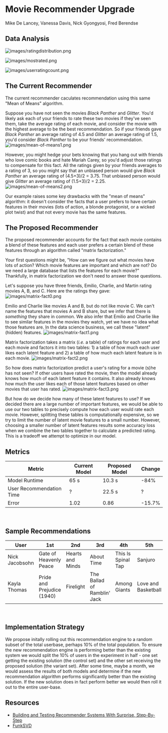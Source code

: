 # Movie Recommender Upgrade
Mike De Lancey, Vanessa Davis, Nick Gyongyosi, Fred Berendse

## Data Analysis
![images/ratingdistribution.png](images/ratingdistribution.png)
&nbsp;

![images/mostrated.png](images/mostrated.png)
&nbsp;

![images/userratingcount.png](images/userratingcount.png)
&nbsp;

## The Current Recommender

The current recommender caculates recommendation using this same "Mean of Means" algorithm. 


Suppose you have not seen the movies *Black Panther* and *Glitter*. You'd likely ask each of your friends to rate these two movies if they've seen them, take the average rating of each movie, and consider the movie with the highest average to be the best recommendation. So if your friends gave *Black Panther* an average rating of 4.5 and *Glitter* an average rating of 1.5, you'd consider *Black Panther* to be your friends' recommendation. 
![images/mean-of-means1.png](images/mean-of-means1.png)

However, you might hedge your bets knowing that you hang out with friends who love comic books and hate Mariah Carey, so you'd adjust those ratings to compensate for this fact. All the ratings given by your friends averages to a rating of 3, so you might say that an unbiased person would give *Black Panther* an average rating of (4.5+3)/2 = 3.75. That unbiased person would give *Glitter* an average rating of (1.5+3)/2 = 2.25. 
![images/mean-of-means2.png](images/mean-of-means2.png)


Our example raises some key drawbacks with the "mean of means" algorithm: it doesn't consider the facts that a user prefers to have certain features in their movies (lots of action, a blonde protagonist, or a wicked plot twist) and that not every movie has the same features.
&nbsp;

## The Proposed Recommender

The proposed recommender accounts for the fact that each movie contains a blend of these features and each user prefers a certain blend of these features through an algorithm called "matrix factorization." 

Your first questions might be, "How can we figure out what movies have lots of action? Which movie features are important and which are not? Do we need a large database that lists the features for each movie?" Thankfully, in matrix factorization we don't need to answer those questions.

Let's suppose you have three friends, Emilio, Charlie, and Martin rating movies A, B, and C. Here are the ratings they gave:
![images/matrix-fact0.png](images/matrix-fact0.png)


Emilio and Charlie like movies A and B, but do not like movie C. We can't name the features that movies A and B share, but we infer that there is *something* they share in common. We also infer that Emilio and Charlie like to see similar features in the movies they watch, yet we have no idea what those features are. In the data science business, we call these "latent" (hidden) features. 
![images/matrix-fact1.png](images/matrix-fact1.png)

Matrix factorization takes a matrix (*i.e.* a table) of ratings for each user and each movie and factors it into two tables: 1) a table of how much each user likes each latent feature and 2) a table of how much each latent feature is in each movie. 
![images/matrix-fact2.png](images/matrix-fact2.png)


So how does matrix factorization predict a user's rating for a movie (s)he has not seen? If other users have rated the movie, then the model already knows how much of each latent feature it contains. It also already knows how much the user likes each of those latent features based on other movies that user has rated.
![images/matrix-fact3.png](images/matrix-fact3.png)

But how do we decide how many of these latent features to use? If we decided there are a large number of important features, we would be able to use our two tables to precisely compute how each user would rate each movie. However, splitting these tables is computationally expensive, so we try to limit the number of latent movie features to a small number. However, choosing a smaller number of latent features results some accuracy loss when we combine the two tables together to calculate a predicted rating. This is a tradeoff we attempt to optimize in our model.
&nbsp;

## Metrics
| Metric | Current Model |  Proposed Model | Change |
|---|---|---|---|
| Model Runtime  | 65 s  | 10.3 s  |  -84% |
| User Recommendation Time  | ?  | 22.5 s | ? |
| Error  | 1.02  | 0.86  |  -15.7% |

&nbsp;
## Sample Recommendations
|  User | 1st  | 2nd  |  3rd | 4th  | 5th  |
|---|---|---|---|---|---|
| Nick Jacobsohn  |  Gate of Heavenly Peace | Hearts and Minds | About Time | This Is Spinal Tap | Sanjuro |
|  Kayla Thomas |  Pride and Prejudice (1940) | Firelight | The Ballad of Ramblin' Jack | Among Giants | Love and Basketball | 

&nbsp;

## Implementation Strategy
We propose initally rolling out this recommendation engine to a random subset of the total userbase, perhaps 10% of the total population. To ensure the new recommendation engine is performing better than the existing system we would split the 10% of users in the experiment in half - one set getting the existing solution (the control set) and the other set receiving the proposed solution (the variant set). After some time, maybe a month, we would assess the results of both models and determine if the new recommendation algorithm performs significantly better than the existing solution. If the new solution does in fact perform better we would then roll it out to the entire user-base.
&nbsp;

## Resources
* [Building and Testing Recommender Systems With Surprise, Step-By-Step](https://towardsdatascience.com/building-and-testing-recommender-systems-with-surprise-step-by-step-d4ba702ef80b)
* [FunkSVD](https://github.com/gbolmier/funk-svd)
